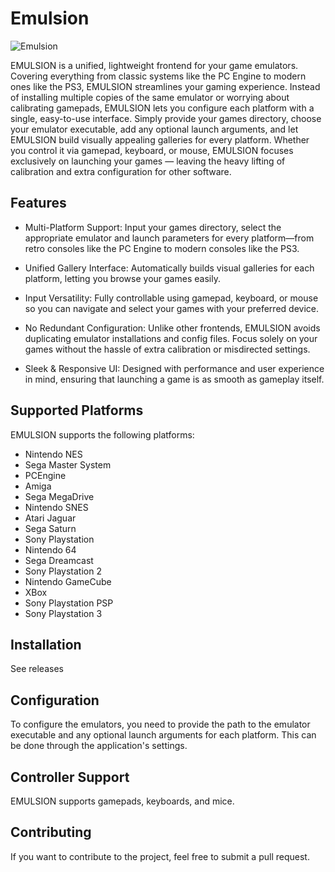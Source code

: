 # Emulsion

![Emulsion](https://gitlab.com/yphil/emulsion/-/raw/master/img/icon.png)

EMULSION is a unified, lightweight frontend for your game emulators. Covering everything from classic systems like the PC Engine to modern ones like the PS3, EMULSION streamlines your gaming experience. Instead of installing multiple copies of the same emulator or worrying about calibrating gamepads, EMULSION lets you configure each platform with a single, easy-to-use interface. Simply provide your games directory, choose your emulator executable, add any optional launch arguments, and let EMULSION build visually appealing galleries for every platform. Whether you control it via gamepad, keyboard, or mouse, EMULSION focuses exclusively on launching your games — leaving the heavy lifting of calibration and extra configuration for other software.

## Features
- Multi-Platform Support:
Input your games directory, select the appropriate emulator and launch parameters for every platform—from retro consoles like the PC Engine to modern consoles like the PS3.

- Unified Gallery Interface:
Automatically builds visual galleries for each platform, letting you browse your games easily.

- Input Versatility:
Fully controllable using gamepad, keyboard, or mouse so you can navigate and select your games with your preferred device.

- No Redundant Configuration:
Unlike other frontends, EMULSION avoids duplicating emulator installations and config files. Focus solely on your games without the hassle of extra calibration or misdirected settings.

- Sleek & Responsive UI:
Designed with performance and user experience in mind, ensuring that launching a game is as smooth as gameplay itself.

## Supported Platforms

EMULSION supports the following platforms:

- Nintendo NES
- Sega Master System
- PCEngine
- Amiga
- Sega MegaDrive
- Nintendo SNES
- Atari Jaguar
- Sega Saturn
- Sony Playstation
- Nintendo 64
- Sega Dreamcast
- Sony Playstation 2
- Nintendo GameCube
- XBox
- Sony Playstation PSP
- Sony Playstation 3

## Installation

See releases

## Configuration

To configure the emulators, you need to provide the path to the emulator executable and any optional launch arguments for each platform. This can be done through the application's settings.

## Controller Support

EMULSION supports gamepads, keyboards, and mice.

## Contributing

If you want to contribute to the project, feel free to submit a pull request.
